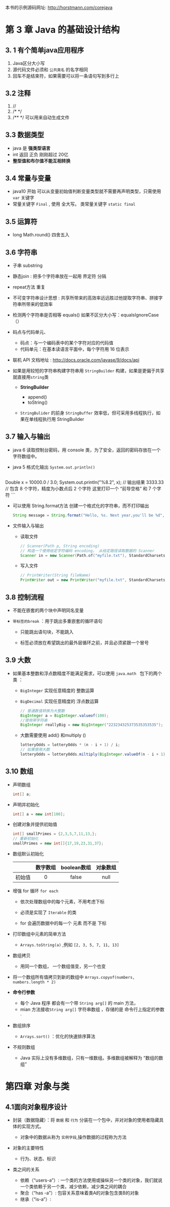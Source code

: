 本书的示例源码网址: http://horstmann.com/corejava

# 第 3 章 Java 的基础设计结构

## 3. 1 有个简单java应用程序 

1. Java区分大小写
2. 源代码文件必须和  `公共类名`  的名字相同
3. 回车不是结束符，如果需要可以将一条语句写到多行上

## 3.2 注释

1. //
2. /* */
3. /** */  可以用来自动生成文件

## 3.3  数据类型

- java 是 **强类型语言**
- int 返回 正负 刚刚超过 20亿
- **整型值和布尔值不能互相转换**

## 3.4 常量与变量

- java10 开始 可以从变量初始值判断变量类型就不需要再声明类型，只需使用 `var` 关键字
- 常量关键字 `Final` , 使用 全大写。 类常量关键字 `static final`

## 3.5 运算符

- long Math.round()  四舍五入

## 3.6 字符串

- 子串 substring
- 静态join : 把多个字符串放在一起用 界定符 分隔
- repeat方法 重复
- 不可变字符串设计思想 : 共享所带来的高效率远远胜过他提取字符串、拼接字符串所带来的低效率
- 检测两个字符串是否相等 equals() 如果不区分大小写：equalsIgnoreCase（）
- 码点与代码单元、
  - 码点：与一个编码表中的某个字符对应的代码值
  - 代码单元：在基本读语言平面中，每个字符用 16 位表示
- 联机 API 文档地址 : http://docs.oracle.com/javase/9/docs/api

- 如果是用较短的字符串构建字符串用 `StringBuilder`  构建，如果是更偏于共享就直接用`string`类

  - **StringBuilder**
    - append()
    - toString()

  - `StringBulider` 的前身 `StringBuffer` 效率低，但可采用多线程执行，如果在单线程执行用 StringBuilder

## 3.7 输入与输出

- java 6 读取控制台密码，用 console 类，为了安全，返回的密码存放在一个字符数组中。

- java 5 格式化输出 `System.out.println()`

	```java
Double x = 10000.0 / 3.0;
System.out.println("%8.2", x);
// 输出结果 3333.33
// 包含 8 个字符，精度为小数点后 2 个字符 这里打印一个 “前导空格” 和 7 个字符
	```

- 可以使用 String.format方法 创建一个格式化的字符串，而不打印输出

  ```java
  String message = String.format("Hello, %s. Next year,you'll be %d", name, age);
  ```



- 文件输入与输出

  - 读取文件

    ```java
    // Scanner(Path p, String encoding)
    // 构造一个使用给定字符编码 encoding， 从给定路径读取数据的 Scanner
    Scanner in = new Scanner(Path.of("myfile.txt"), StandardCharsets.UTF_8)
    ```
  
  - 写入文件
  
    ```java
    // PrintWriter(String fileName)
    PrintWriter out = new PrintWriter("myfile.txt", StandardCharsets.UTF_8)
    ```

## 3.8 控制流程

- 不能在嵌套的两个块中声明同名变量

- `带标签的break` ：用于跳出多重嵌套的循环语句

  - 只能跳出语句块，不能跳入

  - 标签必须放在希望跳出的最外层循环之前，并且必须紧跟一个冒号

## 3.9 大数

- 如果基本整数和浮点数精度不能满足需求，可以使用 `java.math ` 包下的两个类 ： 

  - `BigInteger`  实现任意精度的 整数运算

  - `BigDecimal` 实现任意精度的 浮点数运算

    ```java
    // 普通数值转换为大整数 
    BigInteger a = BigInteger.valueof(100);
    //使用带字符串
    BigInteger reallyBig = new BigInteger("223234325373535353535");
    ```
  
  - 大数需要使用 add() 和multiply () 
  
    ```java
    lotteryOdds = lotteryOdds * (n - i + 1) / i;
    // 如果使用大数
    lotteryOdds = lotteryOdds.miltiply(BigInteger.valueOf(n - i + 1)).divide(BigInteger.valueOf(i));
    ```
  
    

## 3.10 数组

- 声明数组

  ```java
  int[] a;
  ```

- 声明并初始化

  ```java
  int[] a = new int[100];
  ```

- 创建对象并提供初始值

  ```java
  int[] smallPrimes = {2,3,5,7,11,13,};
  // 重新初始化
  smallPrimes = new int[]{17,19,23,31,37};
  ```

- 数组默认初始化

  |        | 数字数组 | boolean数组 | 对象数组 |
  | :----: | :------: | :---------: | :------: |
  | 初始值 |    0     |    false    |   null   |


- 增强 for 循环  `for each`

  - 依次处理数组中的每个元素，不用考虑下标

  - 必须是实现了  `Iterable` 的类
  - for 会遍历数据中的每一个 元素 而不是 下标
- 打印数组中元素的简单方法

  - `Arrays.toString(a)`  ,例如 `[2, 3, 5, 7, 11, 13]`
- 数组拷贝
  
  - 用同一个数组， 一个数组值变，另一个也变
- 将一个数组所有值拷贝到新的数组中 `Arrays.copyof(numbers, numbers.length * 2)`
- **命令行参数**
  - 每个 Java 程序 都会有一个带 `String arg[]` 的 main 方法，
  -  mian 方法接收`String arg[]` 字符串数组 ，存储的是 命令行上指定的参数·
- 数组排序
  - `Arrays.sort()` ：优化的快速排序算法
- 不规则数组
  -  Java 实际上没有多维数组，只有一维数组。多维数组被解释为 “数组的数组”

# 第四章 对象与类

## 4.1面向对象程序设计

- 封装（数据隐藏）：将 `数据` 和 `行为` 分装在一个包中，并对对象的使用者隐藏具体的实现方式。
  - 对象中的数据从称为 `实例字段`,操作数据的过程称为方法

- 对象的主要特性
  - 行为、状态、标识
- 类之间的关系
  - 依赖（“users-a”）: 一个类的方法使用或操纵另一个类的对象，我们就说一个类依赖于另一个类，减少依赖，减少类之间的耦合
  - 聚合（“has -a”）: 包容关系意味着类A的对象包含类B的对象
  - 继承（“is-a”）: 